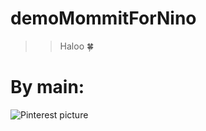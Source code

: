 # demoMommitForNino

>> Haloo 🍀
# By main:
<img src="http://https://i.pinimg.com/originals/d5/af/f9/d5aff9524734e19009d60ca0988af3df.jpg" alt="Pinterest picture">
